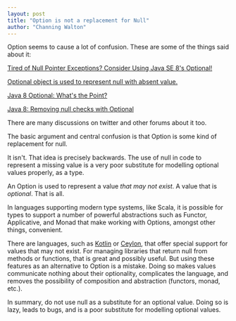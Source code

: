 ```yaml
---
layout: post
title: "Option is not a replacement for Null"
author: "Channing Walton"
---
```


Option seems to cause a lot of confusion. These are some of the things said
about it:

[Tired of Null Pointer Exceptions? Consider Using Java SE 8's Optional!](http://www.oracle.com/technetwork/articles/java/java8-optional-2175753.html)

[Optional object is used to represent null with absent value.](https://www.tutorialspoint.com/java8/java8_optional_class.htm)

[Java 8 Optional: What's the Point?](http://huguesjohnson.com/programming/java/java8optional.html)

[Java 8: Removing null checks with Optional](http://www.deadcoderising.com/2015-10-06-java-8-removing-null-checks-with-optional/)

There are many discussions on twitter and other forums about it too.

The basic argument and central confusion is that Option is some kind of
replacement for null.

It isn't. That idea is precisely backwards. The use of null in code to represent
a missing value is a very poor substitute for modelling optional values
properly, as a type.

An Option is used to represent a value *that may not exist*. A value that is
*optional*. That is all.

In languages supporting modern type systems, like Scala, it is possible for
types to support a number of powerful abstractions such as Functor, Applicative,
and Monad that make working with Options, amongst other things, convenient.

There are languages, such
as [Kotlin](https://kotlinlang.org/docs/reference/null-safety.html)
or
[Ceylon](https://ceylon-lang.org/documentation/reference/operator/nullsafe-member/),
that offer special support for values that may not exist. For managing libraries
that return null from methods or functions, that is great and possibly useful.
But using these features as an alternative to Option is a mistake. Doing so
makes values communicate nothing about their optionality, complicates the
language, and removes the possibility of composition and abstraction (functors,
monad, etc.).

In summary, do not use null as a substitute for an optional value. Doing so is
lazy, leads to bugs, and is a poor substitute for modelling optional values.
